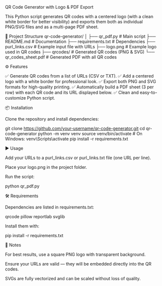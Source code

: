 QR Code Generator with Logo & PDF Export

This Python script generates QR codes with a centered logo (with a clean white border for better visibility) and exports them both as individual PNG/SVG files and as a multi-page PDF sheet.

📂 Project Structure
qr-code-generator/
│
├── qr_pdf.py          # Main script
├── README.md          # Documentation
├── requirements.txt   # Dependencies
├── purl_links.csv     # Example input file with URLs
├── logo.png           # Example logo used in QR codes
├── qrcodes/           # Generated QR codes (PNG & SVG)
└── qr_codes_sheet.pdf # Generated PDF with all QR codes

⚙️ Features

✅ Generate QR codes from a list of URLs (CSV or TXT).
✅ Add a centered logo with a white border for professional look.
✅ Export both PNG and SVG formats for high-quality printing.
✅ Automatically build a PDF sheet (3 per row) with each QR code and its URL displayed below.
✅ Clean and easy-to-customize Python script.

📦 Installation

Clone the repository and install dependencies:

git clone https://github.com/your-username/qr-code-generator.git
cd qr-code-generator
python -m venv venv
source venv/bin/activate   # On Windows: venv\Scripts\activate
pip install -r requirements.txt

▶️ Usage

Add your URLs to a purl_links.csv or purl_links.txt file (one URL per line).

Place your logo.png in the project folder.

Run the script:

python qr_pdf.py


🛠️ Requirements

Dependencies are listed in requirements.txt:

qrcode
pillow
reportlab
svglib

Install them with:

pip install -r requirements.txt

📌 Notes

For best results, use a square PNG logo with transparent background.

Ensure your URLs are valid — they will be embedded directly into the QR codes.

SVGs are fully vectorized and can be scaled without loss of quality.
